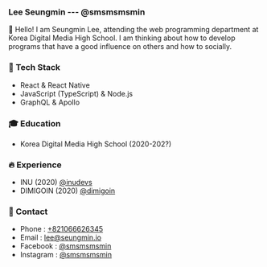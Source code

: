 ### Lee Seungmin --- @smsmsmsmin

👋 Hello! I am Seungmin Lee, attending the web programming department at Korea Digital Media High School. I am thinking about how to develop programs that have a good influence on others and how to socially.

### 🚀 Tech Stack

- React & React Native
- JavaScript (TypeScript) & Node.js
- GraphQL & Apollo

### 🎓 Education

- Korea Digital Media High School (2020-202?)

### 🔥 Experience

- INU (2020) [@inudevs](https://github.com/inudevs)
- DIMIGOIN (2020) [@dimigoin](https://github.com/dimigoin)

### 📒 Contact

- Phone : [+821066626345](tel://+821066626345)
- Email : lee@seungmin.io
- Facebook : [@smsmsmsmin](https://fb.me/smsmsmsmin)
- Instagram : [@smsmsmsmin](https://instagram.com/smsmsmsmin)
